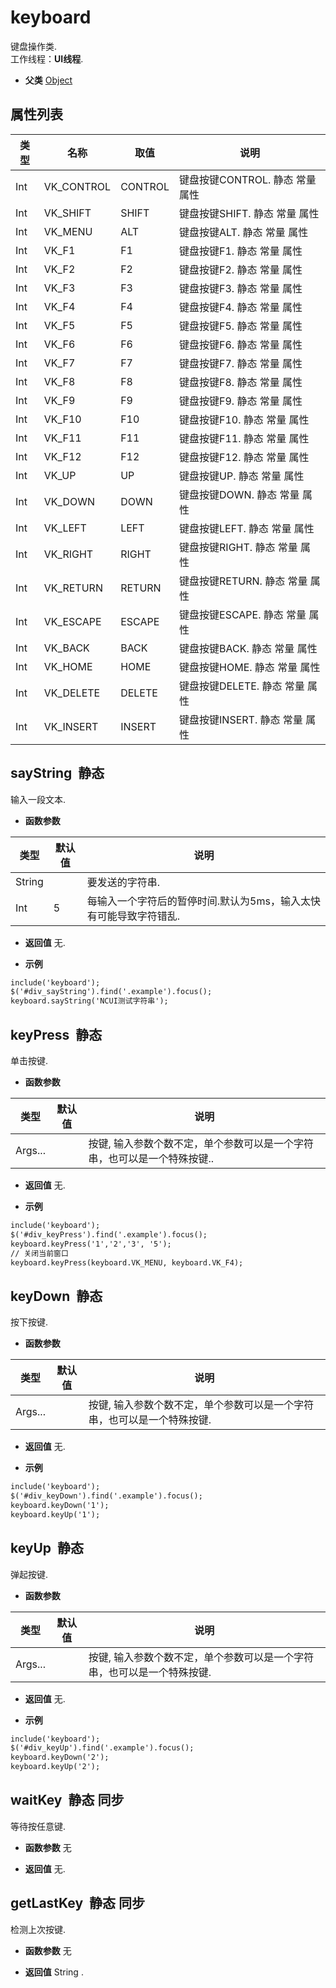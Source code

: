 # keyboard

<script src="docs/js/../../example/js/keyboard.js" type="text/javascript" charset="utf-8"></script>
 
  键盘操作类.<br>工作线程：**UI线程**.
  
* **父类** 
<a href="#api/apiObject">Object</a>&nbsp;

## 属性列表

<table class="table table-hover table-bordered ">
	<thead>
		<tr>
			<th class="col-xs-1">类型</th>
			<th class="col-xs-1">名称</th>
			<th class="col-xs-1">取值</th>
			<th>说明</th>
		</tr>
	</thead>
	<tbody>
		<tr>
	<td>Int</td>
	<td>VK_CONTROL</td>
	<td>CONTROL </td>
	<td>键盘按键CONTROL.  <span class="label label-static">静态</span> <span class="label label-const">常量</span> <span class="label label-property">属性</span> 
</td>
</tr><tr>
	<td>Int</td>
	<td>VK_SHIFT</td>
	<td>SHIFT </td>
	<td>键盘按键SHIFT. <span class="label label-static">静态</span> <span class="label label-const">常量</span> <span class="label label-property">属性</span> 
</td>
</tr><tr>
	<td>Int</td>
	<td>VK_MENU</td>
	<td>ALT </td>
	<td>键盘按键ALT. <span class="label label-static">静态</span> <span class="label label-const">常量</span> <span class="label label-property">属性</span> 
</td>
</tr><tr>
	<td>Int</td>
	<td>VK_F1</td>
	<td>F1 </td>
	<td>键盘按键F1.  <span class="label label-static">静态</span> <span class="label label-const">常量</span> <span class="label label-property">属性</span> 
</td>
</tr><tr>
	<td>Int</td>
	<td>VK_F2</td>
	<td>F2 </td>
	<td>键盘按键F2.  <span class="label label-static">静态</span> <span class="label label-const">常量</span> <span class="label label-property">属性</span> 
</td>
</tr><tr>
	<td>Int</td>
	<td>VK_F3</td>
	<td>F3 </td>
	<td>键盘按键F3.  <span class="label label-static">静态</span> <span class="label label-const">常量</span> <span class="label label-property">属性</span> 
</td>
</tr><tr>
	<td>Int</td>
	<td>VK_F4</td>
	<td>F4 </td>
	<td>键盘按键F4.  <span class="label label-static">静态</span> <span class="label label-const">常量</span> <span class="label label-property">属性</span> 
</td>
</tr><tr>
	<td>Int</td>
	<td>VK_F5</td>
	<td>F5 </td>
	<td>键盘按键F5.  <span class="label label-static">静态</span> <span class="label label-const">常量</span> <span class="label label-property">属性</span> 
</td>
</tr><tr>
	<td>Int</td>
	<td>VK_F6</td>
	<td>F6 </td>
	<td>键盘按键F6.  <span class="label label-static">静态</span> <span class="label label-const">常量</span> <span class="label label-property">属性</span> 
</td>
</tr><tr>
	<td>Int</td>
	<td>VK_F7</td>
	<td>F7 </td>
	<td>键盘按键F7.  <span class="label label-static">静态</span> <span class="label label-const">常量</span> <span class="label label-property">属性</span> 
</td>
</tr><tr>
	<td>Int</td>
	<td>VK_F8</td>
	<td>F8 </td>
	<td>键盘按键F8.  <span class="label label-static">静态</span> <span class="label label-const">常量</span> <span class="label label-property">属性</span> 
</td>
</tr><tr>
	<td>Int</td>
	<td>VK_F9</td>
	<td>F9 </td>
	<td>键盘按键F9.  <span class="label label-static">静态</span> <span class="label label-const">常量</span> <span class="label label-property">属性</span> 
</td>
</tr><tr>
	<td>Int</td>
	<td>VK_F10</td>
	<td>F10 </td>
	<td>键盘按键F10.  <span class="label label-static">静态</span> <span class="label label-const">常量</span> <span class="label label-property">属性</span> 
</td>
</tr><tr>
	<td>Int</td>
	<td>VK_F11</td>
	<td>F11 </td>
	<td>键盘按键F11.  <span class="label label-static">静态</span> <span class="label label-const">常量</span> <span class="label label-property">属性</span> 
</td>
</tr><tr>
	<td>Int</td>
	<td>VK_F12</td>
	<td>F12 </td>
	<td>键盘按键F12.  <span class="label label-static">静态</span> <span class="label label-const">常量</span> <span class="label label-property">属性</span> 
</td>
</tr><tr>
	<td>Int</td>
	<td>VK_UP</td>
	<td>UP </td>
	<td>键盘按键UP.  <span class="label label-static">静态</span> <span class="label label-const">常量</span> <span class="label label-property">属性</span> 
</td>
</tr><tr>
	<td>Int</td>
	<td>VK_DOWN</td>
	<td>DOWN </td>
	<td>键盘按键DOWN.  <span class="label label-static">静态</span> <span class="label label-const">常量</span> <span class="label label-property">属性</span> 
</td>
</tr><tr>
	<td>Int</td>
	<td>VK_LEFT</td>
	<td>LEFT </td>
	<td>键盘按键LEFT.  <span class="label label-static">静态</span> <span class="label label-const">常量</span> <span class="label label-property">属性</span> 
</td>
</tr><tr>
	<td>Int</td>
	<td>VK_RIGHT</td>
	<td>RIGHT </td>
	<td>键盘按键RIGHT.  <span class="label label-static">静态</span> <span class="label label-const">常量</span> <span class="label label-property">属性</span> 
</td>
</tr><tr>
	<td>Int</td>
	<td>VK_RETURN</td>
	<td>RETURN </td>
	<td>键盘按键RETURN.  <span class="label label-static">静态</span> <span class="label label-const">常量</span> <span class="label label-property">属性</span> 
</td>
</tr><tr>
	<td>Int</td>
	<td>VK_ESCAPE</td>
	<td>ESCAPE </td>
	<td>键盘按键ESCAPE.  <span class="label label-static">静态</span> <span class="label label-const">常量</span> <span class="label label-property">属性</span> 
</td>
</tr><tr>
	<td>Int</td>
	<td>VK_BACK</td>
	<td>BACK </td>
	<td>键盘按键BACK.  <span class="label label-static">静态</span> <span class="label label-const">常量</span> <span class="label label-property">属性</span> 
</td>
</tr><tr>
	<td>Int</td>
	<td>VK_HOME</td>
	<td>HOME </td>
	<td>键盘按键HOME.  <span class="label label-static">静态</span> <span class="label label-const">常量</span> <span class="label label-property">属性</span> 
</td>
</tr><tr>
	<td>Int</td>
	<td>VK_DELETE</td>
	<td>DELETE </td>
	<td>键盘按键DELETE.  <span class="label label-static">静态</span> <span class="label label-const">常量</span> <span class="label label-property">属性</span> 
</td>
</tr><tr>
	<td>Int</td>
	<td>VK_INSERT</td>
	<td>INSERT </td>
	<td>键盘按键INSERT.  <span class="label label-static">静态</span> <span class="label label-const">常量</span> <span class="label label-property">属性</span> 
</td>
</tr>
	</tbody>
</table>


## sayString &nbsp;<span class="label label-static">静态</span> 

  输入一段文本.
  
* **函数参数**

<table class="table table-hover table-bordered ">
	<thead>
		<tr>
			<th class="col-xs-1">类型</th>
			<th class="col-xs-1">默认值</th>
			<th>说明</th>
		</tr>
	</thead>
	<tbody>
		<tr>
	<td>String </td>
	<td></td>
	<td>要发送的字符串.</td>
</tr><tr>
	<td>Int</td>
	<td>5 </td>
	<td>每输入一个字符后的暂停时间.默认为5ms，输入太快有可能导致字符错乱.</td>
</tr>
	</tbody>
</table>

* **返回值**
   无. 

* **示例&nbsp;&nbsp;&nbsp;&nbsp;**

```html
include('keyboard');
$('#div_sayString').find('.example').focus();
keyboard.sayString('NCUI测试字符串');

```


<div class="adoc" id="div_sayString"></div>


## keyPress &nbsp;<span class="label label-static">静态</span> 

  单击按键.
  
* **函数参数**

<table class="table table-hover table-bordered ">
	<thead>
		<tr>
			<th class="col-xs-1">类型</th>
			<th class="col-xs-1">默认值</th>
			<th>说明</th>
		</tr>
	</thead>
	<tbody>
		<tr>
	<td>Args... </td>
	<td></td>
	<td>按键, 输入参数个数不定，单个参数可以是一个字符串，也可以是一个特殊按键..</td>
</tr>
	</tbody>
</table>

* **返回值**
   无. 

* **示例&nbsp;&nbsp;&nbsp;&nbsp;**

```html
include('keyboard');
$('#div_keyPress').find('.example').focus();
keyboard.keyPress('1','2','3', '5');
// 关闭当前窗口
keyboard.keyPress(keyboard.VK_MENU, keyboard.VK_F4);

```


<div class="adoc" id="div_keyPress"></div>


## keyDown &nbsp;<span class="label label-static">静态</span> 

  按下按键.
  
* **函数参数**

<table class="table table-hover table-bordered ">
	<thead>
		<tr>
			<th class="col-xs-1">类型</th>
			<th class="col-xs-1">默认值</th>
			<th>说明</th>
		</tr>
	</thead>
	<tbody>
		<tr>
	<td>Args... </td>
	<td></td>
	<td>按键, 输入参数个数不定，单个参数可以是一个字符串，也可以是一个特殊按键.</td>
</tr>
	</tbody>
</table>

* **返回值**
   无. 

* **示例&nbsp;&nbsp;&nbsp;&nbsp;**

```html
include('keyboard');
$('#div_keyDown').find('.example').focus();
keyboard.keyDown('1');
keyboard.keyUp('1');

```


<div class="adoc" id="div_keyDown"></div>


## keyUp &nbsp;<span class="label label-static">静态</span> 

  弹起按键.
  
* **函数参数**

<table class="table table-hover table-bordered ">
	<thead>
		<tr>
			<th class="col-xs-1">类型</th>
			<th class="col-xs-1">默认值</th>
			<th>说明</th>
		</tr>
	</thead>
	<tbody>
		<tr>
	<td>Args... </td>
	<td></td>
	<td>按键, 输入参数个数不定，单个参数可以是一个字符串，也可以是一个特殊按键.</td>
</tr>
	</tbody>
</table>

* **返回值**
   无. 

* **示例&nbsp;&nbsp;&nbsp;&nbsp;**

```html
include('keyboard');
$('#div_keyUp').find('.example').focus();
keyboard.keyDown('2');
keyboard.keyUp('2');

```


<div class="adoc" id="div_keyUp"></div>


## waitKey &nbsp;<span class="label label-static">静态</span> <span class="label label-sync">同步</span> 

  等待按任意键.
  
* **函数参数**  无

* **返回值**
   无. 



<div class="adoc" id="div_waitKey"></div>


## getLastKey &nbsp;<span class="label label-static">静态</span> <span class="label label-sync">同步</span> 

  检测上次按键.
  
* **函数参数**  无

* **返回值**
  String . 



<div class="adoc" id="div_getLastKey"></div>


